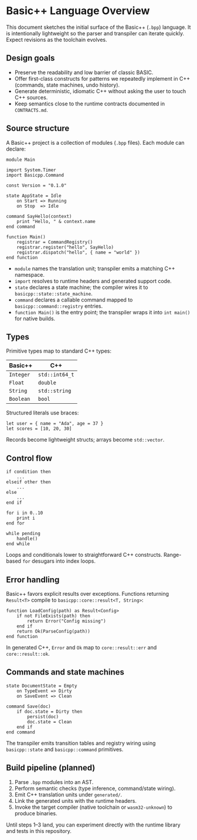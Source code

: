 # Basic++ Language Overview

This document sketches the initial surface of the Basic++ (`.bpp`) language. It is intentionally lightweight so the parser and transpiler can iterate quickly. Expect revisions as the toolchain evolves.

## Design goals

- Preserve the readability and low barrier of classic BASIC.
- Offer first-class constructs for patterns we repeatedly implement in C++ (commands, state machines, undo history).
- Generate deterministic, idiomatic C++ without asking the user to touch C++ sources.
- Keep semantics close to the runtime contracts documented in `CONTRACTS.md`.

## Source structure

A Basic++ project is a collection of modules (`.bpp` files). Each module can declare:

```
module Main

import System.Timer
import Basicpp.Command

const Version = "0.1.0"

state AppState = Idle
    on Start => Running
    on Stop  => Idle

command SayHello(context)
    print "Hello, " & context.name
end command

function Main()
    registrar = CommandRegistry()
    registrar.register("hello", SayHello)
    registrar.dispatch("hello", { name = "world" })
end function
```

- `module` names the translation unit; transpiler emits a matching C++ namespace.
- `import` resolves to runtime headers and generated support code.
- `state` declares a state machine; the compiler wires it to `basicpp::state::state_machine`.
- `command` declares a callable command mapped to `basicpp::command::registry` entries.
- `function Main()` is the entry point; the transpiler wraps it into `int main()` for native builds.

## Types

Primitive types map to standard C++ types:

| Basic++ | C++           |
|---------|---------------|
| `Integer` | `std::int64_t` |
| `Float`   | `double`       |
| `String`  | `std::string`  |
| `Boolean` | `bool`         |

Structured literals use braces:

```
let user = { name = "Ada", age = 37 }
let scores = [10, 20, 30]
```

Records become lightweight structs; arrays become `std::vector`.

## Control flow

```
if condition then
    ...
elseif other then
    ...
else
    ...
end if

for i in 0..10
    print i
end for

while pending
    handle()
end while
```

Loops and conditionals lower to straightforward C++ constructs. Range-based `for` desugars into index loops.

## Error handling

Basic++ favors explicit results over exceptions. Functions returning `Result<T>` compile to `basicpp::core::result<T, String>`:

```
function LoadConfig(path) as Result<Config>
    if not FileExists(path) then
        return Error("Config missing")
    end if
    return Ok(ParseConfig(path))
end function
```

In generated C++, `Error` and `Ok` map to `core::result::err` and `core::result::ok`.

## Commands and state machines

```
state DocumentState = Empty
    on TypeEvent => Dirty
    on SaveEvent => Clean

command Save(doc)
    if doc.state = Dirty then
        persist(doc)
        doc.state = Clean
    end if
end command
```

The transpiler emits transition tables and registry wiring using `basicpp::state` and `basicpp::command` primitives.

## Build pipeline (planned)

1. Parse `.bpp` modules into an AST.
2. Perform semantic checks (type inference, command/state wiring).
3. Emit C++ translation units under `generated/`.
4. Link the generated units with the runtime headers.
5. Invoke the target compiler (native toolchain or `wasm32-unknown`) to produce binaries.

Until steps 1–3 land, you can experiment directly with the runtime library and tests in this repository.
